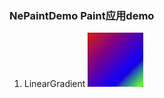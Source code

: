 ### NePaintDemo Paint应用demo
1. LinearGradient
![image](https://github.com/tianyalu/NePaintDemo/blob/master/show/linear_gradient_rect.png)  


